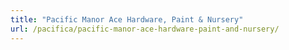 ```yaml
---
title: "Pacific Manor Ace Hardware, Paint & Nursery"
url: /pacifica/pacific-manor-ace-hardware-paint-and-nursery/
---
```

